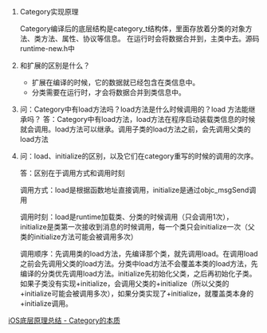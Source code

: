 1. Category实现原理

    Category编译后的底层结构是category_t结构体，里面存放着分类的对象方法、类方法、属性、协议等信息。
    在运行时会将数据合并到，主类中去。源码runtime-new.h中
 
2. 和扩展的区别是什么？

	* 扩展在编译的时候，它的数据就已经包含在类信息中。
	* 分类需要在运行时，才会将数据合并到类信息中。
 

3. 问：Category中有load方法吗？load方法是什么时候调用的？load 方法能继承吗？
    答：Category中有load方法，load方法在程序启动装载类信息的时候就会调用。load方法可以继承。调用子类的load方法之前，会先调用父类的load方法
4. 问：load、initialize的区别，以及它们在category重写的时候的调用的次序。

    答：区别在于调用方式和调用时刻
    
    调用方式：load是根据函数地址直接调用，initialize是通过objc_msgSend调用
    
    调用时刻：load是runtime加载类、分类的时候调用（只会调用1次），initialize是类第一次接收到消息的时候调用，每一个类只会initialize一次（父类的initialize方法可能会被调用多次）
    
    调用顺序：先调用类的load方法，先编译那个类，就先调用load。在调用load之前会先调用父类的load方法。分类中load方法不会覆盖本类的load方法，先编译的分类优先调用load方法。initialize先初始化父类，之后再初始化子类。如果子类没有实现+initialize，会调用父类的+initialize（所以父类的+initialize可能会被调用多次），如果分类实现了+initialize，就覆盖类本身的+initialize调用。

[iOS底层原理总结 - Category的本质](https://juejin.im/post/5aef0a3b518825670f7bc0f3)

